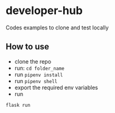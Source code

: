 # developer-hub

Codes examples to clone and test locally

## How to use

- clone the repo
- run: `cd folder_name`
- run `pipenv install`
- run `pipenv shell`
- export the required env variables
- run 
```shell script
flask run
```
